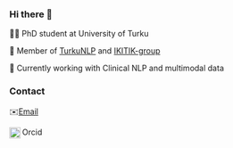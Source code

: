 ### Hi there 👋

👨‍💻 PhD student at University of Turku

🤝 Member of [TurkuNLP](https://turkunlp.org/) and [IKITIK-group](https://sites.utu.fi/nursingscienceresearchprogrammes/connected-health-utu/collaborators-and-funding/ikitik/)

🧠 Currently working with Clinical NLP and multimodal data

### Contact
✉️[Email](akseli.y.reunamo@utu.fi)

[<img align="left" alt="orcid" width="20px" src="https://orcid.org/assets/vectors/orcid.logo.icon.svg"/>][Orcid]Orcid

[Orcid]:https://orcid.org/0000-0002-9057-6489

